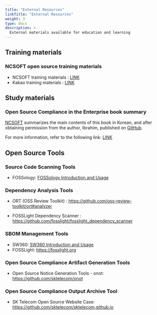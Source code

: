 ```yaml
---
title: "External Resources"
linkTitle: "External Resources"
weight: 3
type: docs
description: >
  External materials available for education and learning
---
```


## Training materials

### NCSOFT open source training materials
* NCSOFT training materials : [LINK](/OpenChain-KWG/blog/2020/20201123-ncsoft-training-materials/)
* Kakao training materials : [LINK](/OpenChain-KWG/blog/2020/20201124-kakao-training-materials/)

## Study materials

### Open Source Compliance in the Enterprise book summary
[NCSOFT](https://global.ncsoft.com/) summarizes the main contents of this book in Korean, and after obtaining permission from the author, Ibrahim, published on [GitHub](https://github.com/ncsoft/osc-enterprise-en/).

For more information, refer to the following link: [LINK](/OpenChain-KWG/blog/2020/20201123-ncsoft-compliance-book/)

## Open Source Tools

### Source Code Scanning Tools
- FOSSology: [FOSSology Introduction and Usage](/OpenChain-KWG/guide/tools/1-fossology/)

### Dependency Analysis Tools
- ORT (OSS Review Toolkit) : https://github.com/oss-review-toolkit/ort#analyzer

- FOSSLight Dependency Scanner : https://github.com/fosslight/fosslight_dependency_scanner

### SBOM Management Tools
- SW360: [SW360 Introduction and Usage](/OpenChain-KWG/guide/tools/2-sw360/)
- FOSSLight: https://fosslight.org

### Open Source Compliance Artifact Generation Tools
- Open Source Notice Generation Tools - onot: https://github.com/sktelecom/onot

### Open Source Compliance Output Archive Tool
- SK Telecom Open Source Website Case: https://github.com/sktelecom/sktelecom.github.io